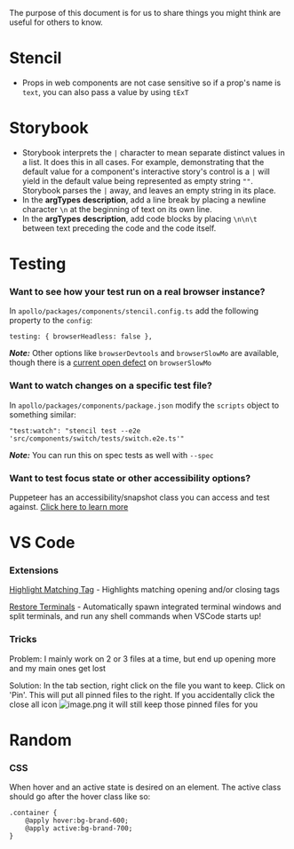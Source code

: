 The purpose of this document is for us to share things you might think are useful for others to know.

# Stencil
* Props in web components are not case sensitive so if a prop's name is `text`, you can also pass a value by using `tExT`

# Storybook
* Storybook interprets the `|` character to mean separate distinct values in a list. It does this in all cases. For example, demonstrating that the default value for a component's interactive story's control is a `|` will yield in the default value being represented as empty string `""`. Storybook parses the `|` away, and leaves an empty string in its place.
* In the **argTypes** **description**, add a line break by placing a newline character `\n` at the beginning of text on its own line.
* In the **argTypes** **description**, add code blocks by placing `\n\n\t` between text preceding the code and the code itself. 

# Testing

### Want to see how your test run on a real browser instance?

In `apollo/packages/components/stencil.config.ts` add the following property to the `config`:

`testing: { browserHeadless: false },`

**_Note:_** Other options like `browserDevtools` and `browserSlowMo` are available, though there is a [current open defect](https://github.com/ionic-team/stencil/issues/2237) on `browserSlowMo`

### Want to watch changes on a specific test file?
In `apollo/packages/components/package.json` modify the `scripts` object to something similar:

```"test:watch": "stencil test --e2e 'src/components/switch/tests/switch.e2e.ts'"```

**_Note:_** You can run this on spec tests as well with `--spec`

### Want to test focus state or other accessibility options?
Puppeteer has an accessibility/snapshot class you can access and test against. [Click here to learn more](https://github.com/puppeteer/puppeteer/blob/main/docs/api.md#class-accessibility)

# VS Code

### Extensions 
[Highlight Matching Tag](https://marketplace.visualstudio.com/items?itemName=vincaslt.highlight-matching-tag) - Highlights matching opening and/or closing tags

[Restore Terminals](https://marketplace.visualstudio.com/items?itemName=EthanSK.restore-terminals) - Automatically spawn integrated terminal windows and split terminals, and run any shell commands when VSCode starts up!

### Tricks

Problem: I mainly work on 2 or 3 files at a time, but end up opening more and my main ones get lost

Solution: In the tab section, right click on the file you want to keep. Click on 'Pin'. This will put all pinned files to the right. If you accidentally click the close all icon ![image.png](/.attachments/image-ffb3060c-c0f0-4f47-8f62-91fda4f6d517.png) it will still keep those pinned files for you

# Random

### CSS
When hover and an active state is desired on an element. The active class should go after the hover class like so:
```
.container {
    @apply hover:bg-brand-600;
    @apply active:bg-brand-700;
}
```